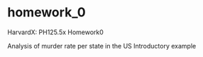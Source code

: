 # homework_0
HarvardX: PH125.5x Homework0

Analysis of murder rate per state in the US
Introductory example